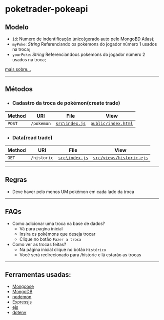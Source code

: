 # poketrader-pokeapi

## Modelo
- `id`: Numero de indentificação único(gerado auto pelo MongoBD Atlas);
- `myPoke`: _String_ Referenciando os pokemons do jogador número 1 usados na troca;
- `yourPoke`: _String_ Referenciandoos pokemons do jogador número 2 usados na troca;

[mais sobre...](https://github.com/pedrogabriel2002/poketrader-pokeapi/blob/main/src/models/historyTrade.js)

____

## Métodos

- ### Cadastro da troca de pokémon(create trade)

| Method     | URI                               | File                         | View                      |
|------------|-----------------------------------|------------------------------|---------------------------|
| `POST`     | `/pokemon`                               | [`src\index.js`](https://github.com/pedrogabriel2002/poketrader-pokeapi/blob/main/src/index.js)     | [`public/index.html`](https://github.com/pedrogabriel2002/poketrader-pokeapi/blob/main/public/index.html)   |

- ### Data(read trade)
 
| Method     | URI                               | File                         | View                      |
|------------|-----------------------------------|------------------------------|---------------------------|
| `GET` | `/historic`                           | [`src\index.js`](https://github.com/pedrogabriel2002/poketrader-pokeapi/blob/main/src/index.js)     | [`src/views/historic.ejs`](https://github.com/pedrogabriel2002/poketrader-pokeapi/blob/main/src/views/historic.ejs)    |

____

## Regras

- Deve haver pelo menos UM pokémon em cada lado da troca

____

## FAQs
- Como adicionar uma troca na base de dados?
  - Vá para pagina inicial
  - Insira os pokémons que deseja trocar
  - Clique no botão `Fazer a troca`
- Como ver as trocas feitas?
  - Na página inicial clique no botão `Histórico`
  - Você será redirecionado para /historic e lá estarão as trocas

____

## Ferramentas usadas:
  - [Mongoose](https://www.npmjs.com/package/mongoose)
  - [MongoDB](https://www.npmjs.com/package/mongodb)
  - [nodemon](https://www.npmjs.com/package/nodemon)
  - [Expressjs](https://www.npmjs.com/package/express)
  - [ejs](https://www.npmjs.com/package/ejs)
  - [dotenv](https://www.npmjs.com/package/dotenv)
